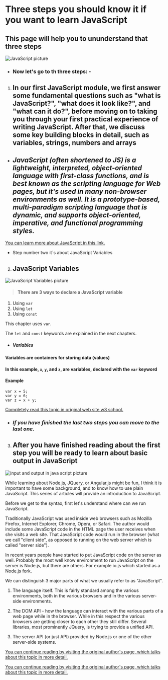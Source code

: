 # Three steps you should know it if you want to learn JavaScript

## This page will help you to ununderstand that three steps

![JavaScript picture](https://2.bp.blogspot.com/-z6q9nVbRxTI/XD-eNSUWtrI/AAAAAAAAMC0/bYratloel2AytKlQXuaFqD51D3P54xE5gCLcBGAs/s1600/%25D9%2585%25D8%25B5%25D8%25A7%25D8%25AF%25D8%25B1%2B%25D8%25AA%25D8%25B9%25D9%2584%25D9%2585%2B%25D8%25AC%25D8%25A7%25D9%2581%25D8%25A7%2B%25D8%25B3%25D9%2583%25D8%25B1%25D9%258A%25D8%25A8%25D8%25AA.png)

- ### Now let's go to th three steps: -

1. ## In our first JavaScript module, we first answer some fundamental questions such as "what is JavaScript?", "what does it look like?", and "what can it do?", before moving on to taking you through your first practical experience of writing JavaScript. After that, we discuss some key building blocks in detail, such as variables, strings, numbers and arrays

- ## *JavaScript (often shortened to JS) is a lightweight, interpreted, object-oriented language with first-class functions, and is best known as the scripting language for Web pages, but it's used in many non-browser environments as well. It is a prototype-based, multi-paradigm scripting language that is dynamic, and supports object-oriented, imperative, and functional programming styles.*

[You can learn more about JavaScript in this link.](https://developer.mozilla.org/en-US/docs/Learn/JavaScript/First_steps)

- Step number two it`s about JavaScript Variables

2. ## JavaScript Variables

![JavaScript Variables picture](https://1.bp.blogspot.com/-8UmWFTngfwY/XkVRuoPFfkI/AAAAAAAACmI/93j-FMkA9EYyoRIT1qlJ2sMUbobnWT1UgCLcBGAsYHQ/s1600/javascript_var.png)

> #### There are 3 ways to declare a JavaScript variable

1. Using `var`
2. Using `let`
3. Using `const`

This chapter uses `var`.

 The `let` and `const` keywords are explained in the next chapters.

- ##### Variables

#### Variables are containers for storing data (values)

#### In this example, `x`, `y`, and `z`, are variables, declared with the `var` keyword

#### Example

````
var x = 5;
var y = 6;
var z = x + y;

````

[Completely read this topic in original web site w3 school.](https://www.w3schools.com/js/js_variables.asp)

- ### *If you have finished the last two steps you can move to the last one.*

3. ## After you have finished reading about the first step you will be ready to learn about basic output in JavaScript

![input and output in java script picture](https://www.jsmount.com/wp-content/uploads/2019/08/Javasscript-console.png)

While learning about Node.js, JQuery, or Angular.js might be fun, I think it is important to have some background, and to know how to use plain JavaScript. This series of articles will provide an introduction to JavaScript.

Before we get to the syntax, first let's understand where can we run JavaScript.

Traditionally JavaScript was used inside web browsers such as Mozilla Firefox, Internet Explorer, Chrome, Opera, or Safari. The author would include some JavaScript code in the HTML page the user receives when she visits a web site. That JavaScript code would run in the browser (what we call "client side", as opposed to running on the web server which is called "server side").

In recent years people have started to put JavaScript code on the server as well. Probably the most well know environment to run JavaScript on the server is Node.js, but there are others. For example io.js which started as a Node.js fork.

We can distinguish 3 major parts of what we usually refer to as "JavaScript".

1. The language itself. This is fairly standard among the various environments, both in the various browsers and in the various server-side environments.

2. The DOM API - how the language can interact with the various parts of a web page while in the browser. While in this respect the various browsers are getting closer to each other they still differ. Several libraries, most prominently JQuery, is trying to provide a unified API.

3. The server API (or just API) provided by Node.js or one of the other server-side systems.

[You can continue reading by visiting the original author's page, which talks about this topic in more detail.](https://code-maven.com/input-output-in-plain-javascript)

[You can continue reading by visiting the original author's page, which talks about this topic in more detail.](https://code-maven.com/input-output-in-plain-javascript)

